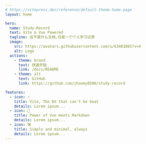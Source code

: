 ```yaml
---
# https://vitepress.dev/reference/default-theme-home-page
layout: home

hero:
  name: Study-Record
  text: Vite & Vue Powered
  tagline: 这不是什么文档,仅是一个个人学习记录
  image:
    src: https://avatars.githubusercontent.com/u/63401085?v=4
    alt: Logo
  actions:
    - theme: brand
      text: 快速开始
      link: /docs/README
    - theme: alt
      text: GitHub
      link: https://github.com/zhaomy0506/study-record

features:
  - icon: ⚡️
    title: Vite, The DX that can't be beat
    details: Lorem ipsum...
  - icon: 🖖
    title: Power of Vue meets Markdown
    details: Lorem ipsum...
  - icon: 🛠️
    title: Simple and minimal, always
    details: Lorem ipsum...
---
```


<style>
:root {
  --vp-home-hero-name-color: transparent;
  --vp-home-hero-name-background: -webkit-linear-gradient(135deg, #FEC163 10%, #DE4313 100%);

  --vp-home-hero-image-background-image: linear-gradient( 135deg, #FEC163 10%, #DE4313 100%);
  --vp-home-hero-image-filter: blur(150px);
}
</style>
